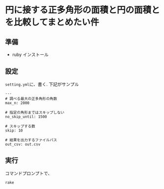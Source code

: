 # 円に接する正多角形の面積と円の面積とを比較してまとめたい件


## 準備

  * ruby インストール

## 設定

  `setting.yml`に、書く. 下記がサンプル

  ```
  ---
  # 調べる最大の正多角形の角数
  max_n: 2000

  # 指定の角形まではスキップしない
  no_skip_until: 1500

  # スキップする数
  skip: 10

  # 結果を出力するファイルパス
  out_csv: out.csv
  ```
## 実行

コマンドプロンプトで、

```
rake
```